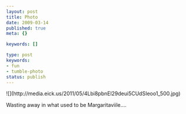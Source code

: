 ```yaml
---
layout: post
title: Photo
date: 2009-03-14
published: true
meta: {}

keywords: []

type: post
keywords:
- fun
- tumble-photo
status: publish
---
```

<div class="figure">            ![](http://media.eick.us/2011/05/4Lbi8pbnEl29deui5CUdSIeoo1_500.jpg)        </div>

Wasting away in what used to be Margaritaviile….

